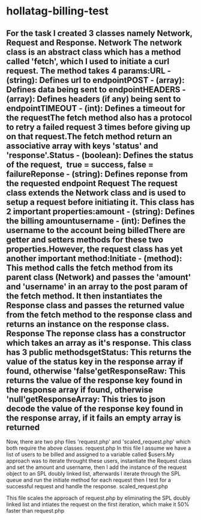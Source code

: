 # hollatag-billing-test

For the task I created 3 classes namely Network, Request and Response.
Network
The network class is an abstract class which has a method called 'fetch', which I used to initiate a curl request. The method takes 4 params:URL - (string): Defines url to endpointPOST - (array): Defines data being sent to endpointHEADERS - (array): Defines headers (if any) being sent to endpointTIMEOUT - (int): Defines a timeout for the requestThe fetch method also has a protocol to retry a failed request 3 times before giving up on that request.The fetch method return an associative array with keys 'status' and 'response'.Status - (boolean): Defines the status of the request,  true = success, false = failureReponse - (string): Defines reponse from the requested endpoint
Request
The request class extends the Network class and is used to setup a request before initiating it. This class has 2 important properties:amount - (string): Defines the billing amountusername - (int): Defines the username to the account being billedThere are getter and setters methods for these two properties.However, the request class has yet another important method:Initiate - (method): This method calls the fetch method from its parent class (Network) and passes the 'amount' and 'username' in an array to the post param of the fetch method. It then instantiates the Response class and passes the returned value from the fetch method to the response class and returns an instance on the response class.
Response
The reponse class has a constructor which takes an array as it's response. This class has 3 public methodsgetStatus: This returns the value of the status key in the response array if found, otherwise 'false'getResponseRaw: This returns the value of the response key found in the response array if found, otherwise 'null'getResponseArray: This tries to json decode the value of the response key found in the response array, if it fails an empty array is returned
--------------------------------------------------------------------------------------------------
Now, there are two php files 'request.php' and 'scaled_request.php' which both require the above classes.
request.php
In this file I assume we have a list of users to be billed and assigned to a variable called $users.My approach was to iterate throught these users, instantiate the Request class and set the amount and username, then I add the instance of the request object to an SPL doubly linked list, afterwards I iterate through the SPL queue and run the initiate method for each request then I test for a successful request and handle the response.
scaled_request.php  

This file scales the approach of request.php by eliminating the SPL doubly linked list and intiates the request on the first iteration, which make it 50% faster than request.php
